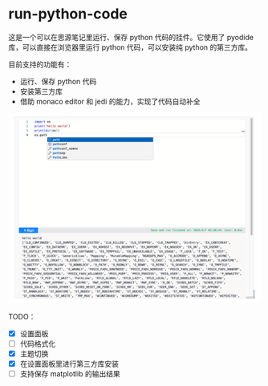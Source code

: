 # run-python-code

这是一个可以在思源笔记里运行、保存 python 代码的挂件。它使用了 pyodide 库，可以直接在浏览器里运行 python 代码，可以安装纯 python 的第三方库。

目前支持的功能有：
* 运行、保存 python 代码
* 安装第三方库
* 借助 monaco editor 和 jedi 的能力，实现了代码自动补全

![preview](./preview.png)

TODO：
- [x] 设置面板
- [ ] 代码格式化
- [x] 主题切换
- [x] 在设置面板里进行第三方库安装
- [ ] 支持保存 matplotlib 的输出结果 
